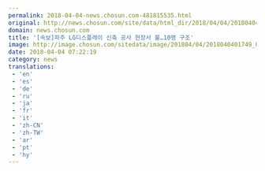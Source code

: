 ```yaml
---
permalink: 2018-04-04-news.chosun.com-481815535.html
original: http://news.chosun.com/site/data/html_dir/2018/04/04/2018040401813.html
domain: news.chosun.com
title: '[속보]파주 LG디스플레이 신축 공사 현장서 불…10명 구조'
image: http://image.chosun.com/sitedata/image/201804/04/2018040401749_0.jpg
date: 2018-04-04 07:22:19
category: news
translations: 
 - 'en'
 - 'es'
 - 'de'
 - 'ru'
 - 'ja'
 - 'fr'
 - 'it'
 - 'zh-CN'
 - 'zh-TW'
 - 'ar'
 - 'pt'
 - 'hy'
---
```


